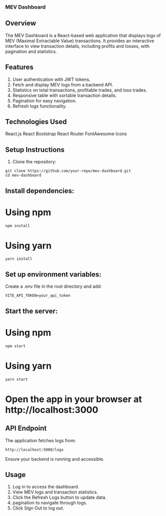 ### MEV Dashboard

## Overview

The MEV Dashboard is a React-based web application that displays logs of MEV (Maximal Extractable Value) transactions. It provides an interactive interface to view transaction details, including profits and losses, with pagination and statistics.

## Features

1. User authentication with JWT tokens.
2. Fetch and display MEV logs from a backend API.
3. Statistics on total transactions, profitable trades, and loss trades.
4. Responsive table with sortable transaction details.
5. Pagination for easy navigation.
6. Refresh logs functionality.

## Technologies Used

React.js
React Bootstrap
React Router
FontAwesome Icons

## Setup Instructions

1. Clone the repository:

```
git clone https://github.com/your-repo/mev-dashboard.git
cd mev-dashboard
```

## Install dependencies:

# Using npm
```
npm install
```
# Using yarn
```
yarn install
```

## Set up environment variables:

Create a .env file in the root directory and add:

```
VITE_API_TOKEN=your_api_token
```


## Start the  server:

# Using npm
```
npm start
```
# Using yarn
```
yarn start
```

# Open the app in your browser at http://localhost:3000

## API Endpoint

The application fetches logs from:

```
http://localhost:5000/logs
```

Ensure your backend is running and accessible.

## Usage

1. Log in to access the dashboard.
2. View MEV logs and transaction statistics.
3. Click the Refresh Logs button to update data.
4. pagination to navigate through logs.
5. Click Sign Out to log out.
